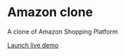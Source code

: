 # Amazon clone
A clone of Amazon Shopping Platform

[Launch live demo](https://dd-obua.github.io/amazon-clone/)
